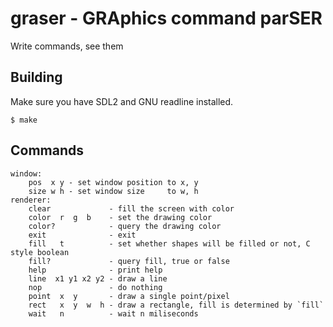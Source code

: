 # graser - GRAphics command parSER

Write commands, see them

## Building
Make sure you have SDL2 and GNU readline installed.

```
$ make
```

## Commands
```
window:
	pos  x y - set window position to x, y
	size w h - set window size     to w, h
renderer:
	clear             - fill the screen with color
	color  r  g  b    - set the drawing color
	color?            - query the drawing color
	exit              - exit
	fill   t          - set whether shapes will be filled or not, C style boolean
	fill?             - query fill, true or false
	help              - print help
	line  x1 y1 x2 y2 - draw a line
	nop               - do nothing
	point  x  y       - draw a single point/pixel
	rect   x  y  w  h - draw a rectangle, fill is determined by `fill`
	wait   n          - wait n miliseconds
```
